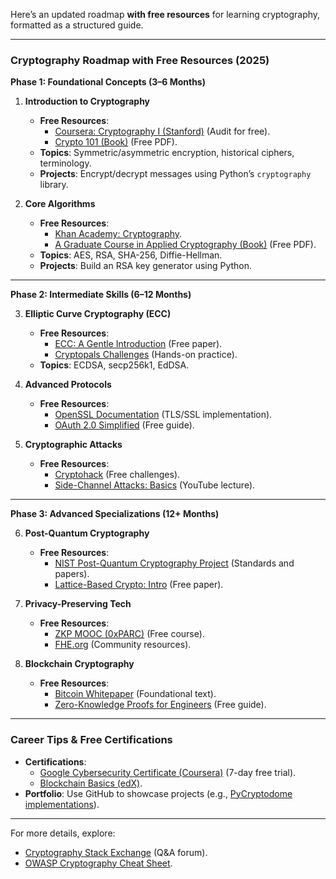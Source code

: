 Here’s an updated roadmap **with free resources** for learning cryptography, formatted as a structured guide.

---

### **Cryptography Roadmap with Free Resources (2025)**  
**Phase 1: Foundational Concepts (3–6 Months)**  

1. **Introduction to Cryptography**  
   - **Free Resources**:  
     - [Coursera: Cryptography I (Stanford)](https://www.coursera.org/learn/crypto) (Audit for free).  
     - [Crypto 101 (Book)](https://www.crypto101.io/) (Free PDF).  
   - **Topics**: Symmetric/asymmetric encryption, historical ciphers, terminology.  
   - **Projects**: Encrypt/decrypt messages using Python’s `cryptography` library.  

2. **Core Algorithms**  
   - **Free Resources**:  
     - [Khan Academy: Cryptography](https://www.khanacademy.org/computing/computer-science/cryptography).  
     - [A Graduate Course in Applied Cryptography (Book)](https://toc.cryptobook.us/) (Free PDF).  
   - **Topics**: AES, RSA, SHA-256, Diffie-Hellman.  
   - **Projects**: Build an RSA key generator using Python.  

---
**Phase 2: Intermediate Skills (6–12 Months)** 
 
3. **Elliptic Curve Cryptography (ECC)**  
   - **Free Resources**:  
     - [ECC: A Gentle Introduction](https://arxiv.org/pdf/1903.0698.pdf) (Free paper).  
     - [Cryptopals Challenges](https://cryptopals.com/) (Hands-on practice).  
   - **Topics**: ECDSA, secp256k1, EdDSA.  

4. **Advanced Protocols**  
   - **Free Resources**:  
     - [OpenSSL Documentation](https://www.openssl.org/docs/) (TLS/SSL implementation).  
     - [OAuth 2.0 Simplified](https://aaronparecki.com/oauth-2-simplified/) (Free guide).  

5. **Cryptographic Attacks**  
   - **Free Resources**:  
     - [Cryptohack](https://cryptohack.org/) (Free challenges).  
     - [Side-Channel Attacks: Basics](https://www.youtube.com/watch?v=PuVMw7yw7kA) (YouTube lecture).  

---
**Phase 3: Advanced Specializations (12+ Months)**  

6. **Post-Quantum Cryptography**  
   - **Free Resources**:  
     - [NIST Post-Quantum Cryptography Project](https://csrc.nist.gov/projects/post-quantum-cryptography) (Standards and papers).  
     - [Lattice-Based Crypto: Intro](https://eprint.iacr.org/2015/938.pdf) (Free paper).  

7. **Privacy-Preserving Tech**  
   - **Free Resources**:  
     - [ZKP MOOC (0xPARC)](https://zk-learning.org/) (Free course).  
     - [FHE.org](https://fhe.org/) (Community resources).  

8. **Blockchain Cryptography**  
   - **Free Resources**:  
     - [Bitcoin Whitepaper](https://bitcoin.org/bitcoin.pdf) (Foundational text).  
     - [Zero-Knowledge Proofs for Engineers](https://zkproof.org/2021/02/15/zk-proofs-for-engineers/) (Free guide).  

---

### **Career Tips & Free Certifications**  

- **Certifications**:  
  - [Google Cybersecurity Certificate (Coursera)](https://www.coursera.org/professional-certificates/google-cybersecurity) (7-day free trial).  
  - [Blockchain Basics (edX)](https://www.edx.org/course/blockchain-basics).  
- **Portfolio**: Use GitHub to showcase projects (e.g., [PyCryptodome implementations](https://github.com/pyca/cryptography)).  

---

For more details, explore:  
- [Cryptography Stack Exchange](https://crypto.stackexchange.com/) (Q&A forum).  
- [OWASP Cryptography Cheat Sheet](https://cheatsheetseries.owasp.org/cheatsheets/Cryptographic_Storage_Cheat_Sheet.html).  

